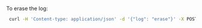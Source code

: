 To erase the log:

```bash
 curl -H 'Content-type: application/json' -d '{"log": "erase"}' -X POST https://secure.mypi.org/train/log
```
